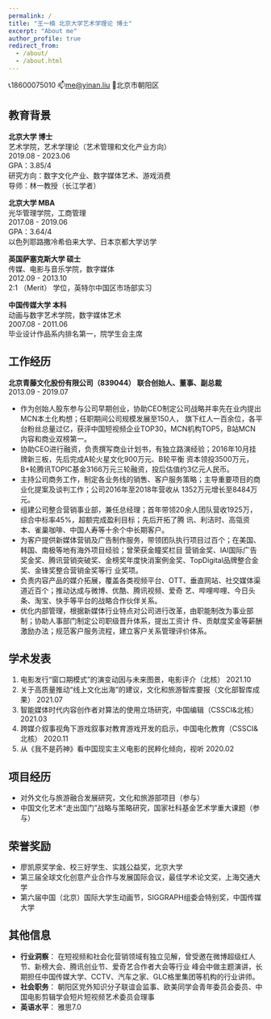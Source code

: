 ```yaml
---
permalink: /
title: "王一楠 北京大学艺术学理论 博士"
excerpt: "About me"
author_profile: true
redirect_from: 
  - /about/
  - /about.html
---
```


📞18600075010
📫me@yinan.liu
📍北京市朝阳区
## 教育背景
**北京大学  博士** <br/>
艺术学院，艺术学理论（艺术管理和文化产业方向） <br/>
2019.08 - 2023.06 <br/>
GPA：3.85/4  <br/>
研究方向：数字文化产业、数字媒体艺术、游戏消费 <br/>
导师：林一教授（长江学者）

**北京大学 MBA**  <br/>
光华管理学院，工商管理  <br/>
2017.08 - 2019.06  <br/>
GPA：3.64/4  <br/>
以色列耶路撒冷希伯来大学、日本京都大学访学

**英国萨塞克斯大学 硕士**  <br/>
传媒、电影与音乐学院，数字媒体   <br/>
2012.09 - 2013.10  <br/>
2:1 （Merit） 学位，英特尔中国区市场部实习

**中国传媒大学 本科**   <br/>
动画与数字艺术学院，数字媒体艺术  <br/>
2007.08 - 2011.06  <br/>
毕业设计作品系内排名第一，院学生会主席

## 工作经历
**北京青藤文化股份有限公司（839044） 联合创始人、董事、副总裁**   <br/>
2013.09 - 2019.07
* 作为创始人股东参与公司早期创业，协助CEO制定公司战略并率先在业内提出MCN本土化构想；任职期间公司规模发展至150人，
旗下红人一百余位，各平台粉丝总量过亿，获评中国短视频企业TOP30，MCN机构TOP5，B站MCN内容和商业双榜第一。
* 协助CEO进行融资，负责撰写商业计划书，有独立路演经验；2016年10月挂牌新三板，先后完成A轮火星文化900万元、B轮平衡
资本领投3500万元，B+轮腾讯TOPIC基金3166万元三轮融资，投后估值约3亿元人民币。
* 主持公司商务工作，制定各业务线的销售、客户服务策略；主导重要项目的商业化提案及谈判工作；公司2016年至2018年营收从
1352万元增长至8484万元。
* 组建公司整合营销事业部，兼任总经理；首年带领20余人团队营收1925万，综合中标率45%，超额完成盈利目标；先后开拓了腾
讯、利洁时、高瓴资本、雀巢咖啡、中国人寿等十余个中长期客户。
* 为客户提供新媒体营销及广告制作服务，带领团队执行项目过百个；在美国、韩国、南极等地有海外项目经验；曾荣获金瞳奖栏目
营销金奖、IAI国际广告奖金奖、腾讯营销突破奖、金榜奖年度快消案例金奖、TopDigital品牌整合金奖、金锋奖整合营销金奖等行
业奖项。
* 负责内容产品的媒介拓展，覆盖各类视频平台、OTT、垂直网站、社交媒体渠道近百个；推动达成与微博、优酷、腾讯视频、爱奇
艺、哔哩哔哩、今日头条、淘宝、快手等平台的战略合作伙伴关系。
* 优化内部管理，根据新媒体行业特点对公司进行改革，由职能制改为事业部制；协助人事部门制定公司职级晋升体系，提出工资计
件、贡献度奖金等薪酬激励办法；规范客户服务流程，建立客户关系管理评价体系。

## 学术发表
1. 电影发行“窗口期模式”的演变动因与未来图景，电影评介（北核） 2021.10
2. 关于高质量推动“线上文化出海”的建议，文化和旅游智库要报（文化部智库成果） 2021.07
3. 智能媒体时代内容创作者对算法的使用立场研究，中国编辑（CSSCI&北核） 2021.03
4. 跨媒介叙事视角下游戏叙事对教育游戏开发的启示，中国电化教育（CSSCI&北核） 2020.11
5. 从《我不是药神》看中国现实主义电影的民粹化倾向，视听 2020.02

## 项目经历
* 对外文化与旅游融合发展研究，文化和旅游部项目（参与）
* 中国文化艺术“走出国门”战略与策略研究，国家社科基金艺术学重大课题（参与）

## 荣誉奖励
* 廖凯原奖学金、校三好学生、实践公益奖，北京大学
* 第三届全球文化创意产业合作与发展国际会议，最佳学术论文奖，上海交通大学
* 第六届中国（北京）国际大学生动画节，SIGGRAPH组委会特别奖，中国传媒大学

## 其他信息
* **行业洞察**： 在短视频和社会化营销领域有独立见解，曾受邀在微博超级红人节、新榜大会、腾讯创业节、爱奇艺合作者大会等行业
峰会中做主题演讲，长期担任中国传媒大学、CCTV、汽车之家、GLC格里集团等机构的行业讲师。
* **社会职务**： 朝阳区党外知识分子联谊会监事、欧美同学会青年委员会委员、中国电影剪辑学会短片短视频艺术委员会理事
* **英语水平**： 雅思7.0
